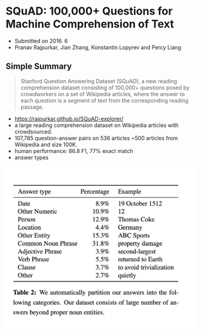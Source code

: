 # SQuAD: 100,000+ Questions for Machine Comprehension of Text

- Submitted on 2016. 6
- Pranav Rajpurkar, Jian Zhang, Konstantin Lopyrev and Percy Liang

## Simple Summary

> Stanford Question Answering Dataset (SQuAD), a new reading comprehension dataset consisting of 100,000+ questions posed by crowdworkers on a set of Wikipedia articles, where the answer to each question is a segment of text from the corresponding reading passage.

- https://rajpurkar.github.io/SQuAD-explorer/
- a large reading comprehension dataset on Wikipedia articles with crowdsourced.
- 107,785 question-answer pairs on 536 articles ~500 articles from Wikipedia and size 100K.
- human performance: 86.8 F1, 77% exact match
- answer types

![images](../images/squad_1.png)